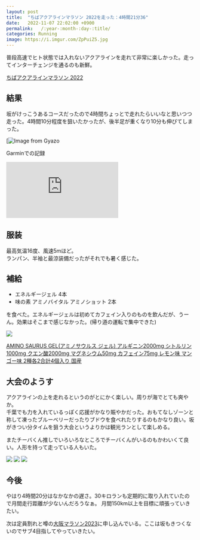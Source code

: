 ```yaml
---
layout: post
title:  "ちばアクアラインマラソン 2022を走った：4時間21分36"
date:   2022-11-07 22:02:00 +0900
permalink:   /:year-:month-:day-:title/
categories: Running
image: https://i.imgur.com/ZpPuiZ5.jpg
---
```

普段高速でヒト状態では入れないアクアラインを走れて非常に楽しかった。走ってインターチェンジを通るのも新鮮。



[ちばアクアラインマラソン 2022](https://chiba-aqualine-marathon.com/2022/)
## 結果
坂がけっこうあるコースだったので4時間ちょっとで走れたらいいなと思いつつ走った。4時間10分程度を狙いたかったが、後半足が重くなり10分も伸びてしまった。

[![Image from Gyazo](https://i.imgur.com/deuF8b4.png)


Garminでの記録
<div class="iframe-wrap">
<iframe src='https://connect.garmin.com/modern/activity/embed/9925316612' title='ちばアクアラインマラソン 2022' frameborder='0'></iframe>
</div>


## 服装
最高気温16度、風速5mほど。<br/>
ランパン、半袖と最涼装備だったがそれでも暑く感じた。


## 補給
- エネルギージェル 4本
- 味の素 アミノバイタル アミノショット 2本


を食べた。エネルギージェルは初めてカフェイン入りのものを飲んだが、うーん。効果はそこまで感じなかった。(帰り道の運転で集中できた)


<p><a href="https://www.amazon.co.jp/dp/B095W73D8R?&linkCode=li2&tag=peipeipe-22&linkId=6faf8fd33199d0d9cc2cfb41d9e2d2ff&language=ja_JP&ref_=as_li_ss_il" target="_blank" rel="nofollow"><img border="0" src="https://m.media-amazon.com/images/I/41BGjWhbpTL._SL160_.jpg" ></a><img src="https://ir-jp.amazon-adsystem.com/e/ir?t=peipeipe-22&language=ja_JP&l=li2&o=9&a=B095W73D8R" width="1" height="1" border="0" alt="" style="border:none !important; margin:0px !important;" /></p> <p><a href="https://www.amazon.co.jp/dp/B095W73D8R?&linkCode=li2&tag=peipeipe-22&linkId=6faf8fd33199d0d9cc2cfb41d9e2d2ff&language=ja_JP&ref_=as_li_ss_il" target="_blank" rel="nofollow">AMINO SAURUS GEL(アミノサウルス ジェル) アルギニン2000mg シトルリン1000mg クエン酸2000mg マグネシウム50mg カフェイン75mg レモン味 マンゴー味 2種各2合計4個入り 国産</a></p>


## 大会のようす
アクアラインの上を走れるというのがとにかく楽しい。周りが海でとても爽やか。<br/>
千葉でも力を入れているっぽく応援がかなり賑やかだった。おもてなしゾーンと称して凍ったブルーベリーだったりブドウを食べれたりするのもかなり良い。坂がきつい分タイムを狙う大会というよりかは観光ランとして楽しめる。


またチーバくん推しでいろいろなところでチーバくんがいるのもかわいくて良い。人形を持って走っている人もいた。

![](https://i.imgur.com/ZVcbASu.jpg)
![](https://i.imgur.com/2iMSzId.jpg)
![](https://i.imgur.com/ZpPuiZ5.jpg)



## 今後
やはり4時間20分はなかなかの遅さ。30キロランも定期的に取り入れていたので月間走行距離が少ないんだろうなぁ。
月間150km以上を目標に頑張っていきたい。


次は定員割れと噂の[大阪マラソン2023](https://www.osaka-marathon.com/)に申し込んでいる。ここは坂もきつくないのでサブ4目指してやっていきたい。